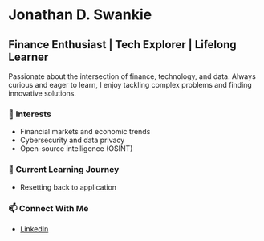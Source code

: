 # Jonathan D. Swankie

## Finance Enthusiast | Tech Explorer | Lifelong Learner

Passionate about the intersection of finance, technology, and data. Always curious and eager to learn, I enjoy tackling complex problems and finding innovative solutions.

### 🌟 Interests
- Financial markets and economic trends
- Cybersecurity and data privacy
- Open-source intelligence (OSINT)

### 🌱 Current Learning Journey
- Resetting back to application

### 📫 Connect With Me
- [LinkedIn](https://www.linkedin.com/in/jonathanswankie)

